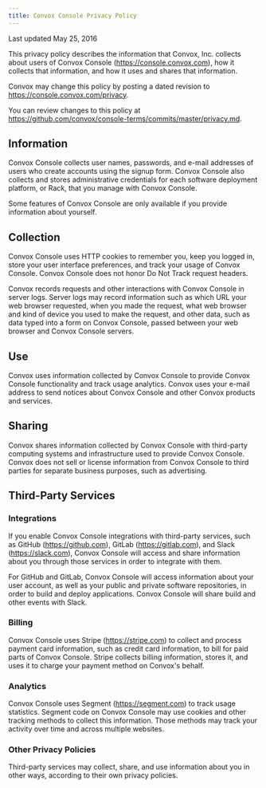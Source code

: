 ```yaml
---
title: Convox Console Privacy Policy
---
```


Last updated May 25, 2016

This privacy policy describes the information that Convox, Inc. collects about users of Convox Console (<https://console.convox.com>), how it collects that information, and how it uses and shares that information.

Convox may change this policy by posting a dated revision to <https://console.convox.com/privacy>.

You can review changes to this policy at <https://github.com/convox/console-terms/commits/master/privacy.md>.

## Information

Convox Console collects user names, passwords, and e-mail addresses of users who create accounts using the signup form.  Convox Console also collects and stores administrative credentials for each software deployment platform, or Rack, that you manage with Convox Console.

Some features of Convox Console are only available if you provide information about yourself.

## Collection

Convox Console uses HTTP cookies to remember you, keep you logged in, store your user interface preferences, and track your usage of Convox Console.  Convox Console does not honor Do Not Track request headers.

Convox records requests and other interactions with Convox Console in server logs.  Server logs may record information such as which URL your web browser requested, when you made the request, what web browser and kind of device you used to make the request, and other data, such as data typed into a form on Convox Console, passed between your web browser and Convox Console servers.

## Use

Convox uses information collected by Convox Console to provide Convox Console functionality and track usage analytics.  Convox uses your e-mail address to send notices about Convox Console and other Convox products and services.

## Sharing

Convox shares information collected by Convox Console with third-party computing systems and infrastructure used to provide Convox Console. Convox does not sell or license information from Convox Console to third parties for separate business purposes, such as advertising.

## Third-Party Services

### Integrations

If you enable Convox Console integrations with third-party services, such as GitHub (<https://github.com>), GitLab (<https://gitlab.com>), and Slack (<https://slack.com>), Convox Console will access and share information about you through those services in order to integrate with them.

For GitHub and GitLab, Convox Console will access information about your user account, as well as your public and private software repositories, in order to build and deploy applications.  Convox Console will share build and other events with Slack.

### Billing

Convox Console uses Stripe (<https://stripe.com>) to collect and process payment card information, such as credit card information, to bill for paid parts of Convox Console.  Stripe collects billing information, stores it, and uses it to charge your payment method on Convox's behalf.

### Analytics

Convox Console uses Segment (<https://segment.com>) to track usage statistics.  Segment code on Convox Console may use cookies and other tracking methods to collect this information.  Those methods may track your activity over time and across multiple websites.

### Other Privacy Policies

Third-party services may collect, share, and use information about you in other ways, according to their own privacy policies.
